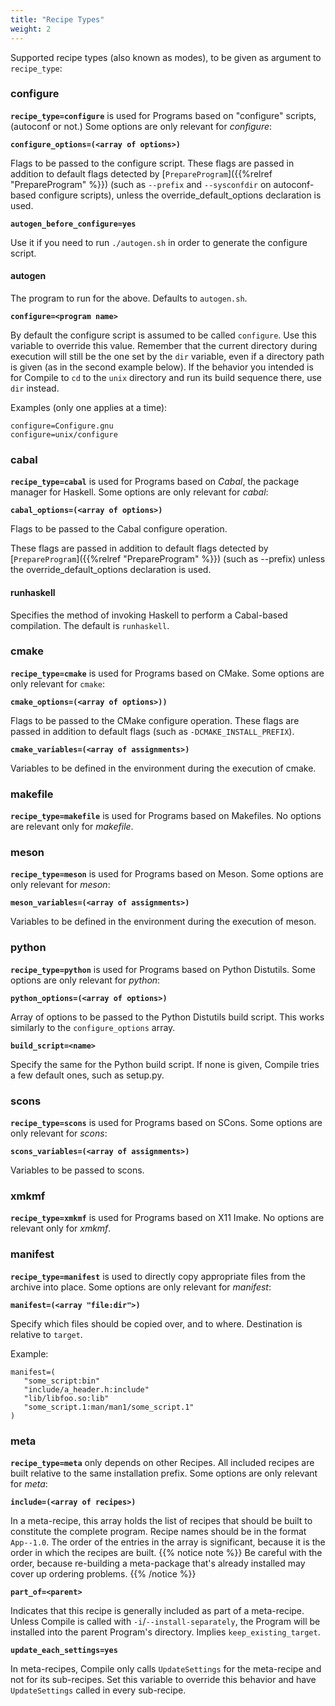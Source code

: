 ```yaml
---
title: "Recipe Types"
weight: 2
---
```


Supported recipe types (also known as modes), to be given as argument to
`recipe_type`:

### configure

**`recipe_type=configure`** is used for Programs based on "configure" scripts,
(autoconf or not.) Some options are only relevant for *configure*:

**`configure_options=(<array of options>)`**

Flags to be passed to the configure script. These flags are passed in addition
to default flags detected by [`PrepareProgram`]({{%relref "PrepareProgram" %}})
(such as `--prefix` and `--sysconfdir` on autoconf-based configure scripts), unless
the override_default_options declaration is used.

**`autogen_before_configure=yes`**

Use it if you need to run `./autogen.sh` in order to generate the configure
script.

#### autogen

The program to run for the above. Defaults to `autogen.sh`.

**`configure=<program name>`**

By default the configure script is assumed to be called `configure`. Use this
variable to override this value. Remember that the current directory during
execution will still be the one set by the `dir` variable, even if a directory
path is given (as in the second example below). If the behavior you intended is
for Compile to `cd` to the `unix` directory and run its build sequence there,
use `dir` instead.

Examples (only one applies at a time):

```fish
configure=Configure.gnu
configure=unix/configure
```

### cabal

**`recipe_type=cabal`** is used for Programs based on *Cabal*, the package manager for Haskell. Some
options are only relevant for *cabal*:

**`cabal_options=(<array of options>)`**

Flags to be passed to the Cabal configure operation.

These flags are passed in addition to default flags detected by
[`PrepareProgram`]({{%relref "PrepareProgram" %}}) (such as --prefix) unless the
override_default_options declaration is used.

#### runhaskell

Specifies the method of invoking Haskell to perform a Cabal-based compilation.
The default is `runhaskell`.

### cmake

**`recipe_type=cmake`** is used for Programs based on CMake. Some options are
only relevant for `cmake`:

**`cmake_options=(<array of options>))`**

Flags to be passed to the CMake configure operation. These flags are passed in
addition to default flags (such as `-DCMAKE_INSTALL_PREFIX`).

**`cmake_variables=(<array of assignments>)`**

Variables to be defined in the environment during the execution of cmake.

### makefile

**`recipe_type=makefile`** is used for Programs based on Makefiles. No options
are relevant only for *makefile*.

### meson

**`recipe_type=meson`** is used for Programs based on Meson. Some options are
only relevant for *meson*:

**`meson_variables=(<array of assignments>)`**

Variables to be defined in the environment during the execution of meson.

### python

**`recipe_type=python`** is used for Programs based on Python Distutils. Some
options are only relevant for *python*:

**`python_options=(<array of options>)`**

Array of options to be passed to the Python Distutils build script. This works
similarly to the `configure_options` array.

**`build_script=<name>`**

Specify the same for the Python build script. If none is given, Compile tries a
few default ones, such as setup.py.

### scons

**`recipe_type=scons`** is used for Programs based on SCons. Some options are
only relevant for *scons*:

**`scons_variables=(<array of assignments>)`**

Variables to be passed to scons.

### xmkmf

**`recipe_type=xmkmf`** is used for Programs based on X11 Imake. No options are
relevant only for *xmkmf*.

### manifest

**`recipe_type=manifest`** is used to directly copy appropriate files from the
archive into place. Some options are only relevant for *manifest*:

**`manifest=(<array "file:dir">)`**

Specify which files should be copied over, and to where. Destination is relative
to `target`.

Example:

```fish
manifest=(
   "some_script:bin"
   "include/a_header.h:include"
   "lib/libfoo.so:lib"
   "some_script.1:man/man1/some_script.1"
)
```

### meta

**`recipe_type=meta`** only depends on other Recipes. All included recipes are
built relative to the same installation prefix. Some options are only relevant
for *meta*:

**`include=(<array of recipes>)`**

In a meta-recipe, this array holds the list of recipes that should be built to
constitute the complete program. Recipe names should be in the format
`App--1.0`. The order of the entries in the array is significant, because it is
the order in which the recipes are built. {{% notice note %}} Be careful with
the order, because re-building a meta-package that's already installed may cover
up ordering problems. {{% /notice %}}

**`part_of=<parent>`**

Indicates that this recipe is generally included as part of a meta-recipe.
Unless Compile is called with `-i`/`--install-separately`, the Program will be
installed into the parent Program's directory. Implies `keep_existing_target`.

**`update_each_settings=yes`**

In meta-recipes, Compile only calls `UpdateSettings` for the meta-recipe and not
for its sub-recipes. Set this variable to override this behavior and have
`UpdateSettings` called in every sub-recipe.
